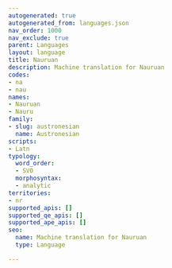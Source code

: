 ```yaml
---
autogenerated: true
autogenerated_from: languages.json
nav_order: 1000
nav_exclude: true
parent: Languages
layout: language
title: Nauruan
description: Machine translation for Nauruan
codes:
- na
- nau
names:
- Nauruan
- Nauru
family:
- slug: austronesian
  name: Austronesian
scripts:
- Latn
typology:
  word_order:
  - SVO
  morphosyntax:
  - analytic
territories:
- nr
supported_apis: []
supported_qe_apis: []
supported_ape_apis: []
seo:
  name: Machine translation for Nauruan
  type: Language

---
```


